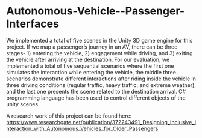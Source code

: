 # Autonomous-Vehicle--Passenger-Interfaces
We implemented a total of five scenes in the Unity 3D game engine for this project. If we map a passenger’s journey in an AV, there can be three stages- 1) entering the vehicle, 2) engagement while driving, and 3) exiting the vehicle after arriving at the destination. For our evaluation, we implemented a total of five sequential scenarios where the first one simulates the interaction while entering the vehicle, the middle three scenarios demonstrate different interactions after riding inside the vehicle in three driving conditions (regular traffic, heavy traffic, and extreme weather), and the last one presents the scene related to the destination arrival. C# programming language has been used to control different objects of the unity scenes.

A research work of this project can be found here: https://www.researchgate.net/publication/372243491_Designing_Inclusive_Interaction_with_Autonomous_Vehicles_for_Older_Passengers
